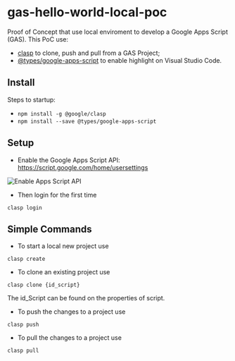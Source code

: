 # gas-hello-world-local-poc

Proof of Concept that use local enviroment to develop a Google Apps Script (GAS). This PoC use:

- [clasp](https://github.com/google/clasp) to clone, push and pull from a GAS Project;
- [@types/google-apps-script](https://www.npmjs.com/package/@types/google-apps-script) to enable highlight on Visual Studio Code.

## Install

Steps to startup:

- `npm install -g @google/clasp`
- `npm install --save @types/google-apps-script`

## Setup

- Enable the Google Apps Script API: https://script.google.com/home/usersettings

![Enable Apps Script API](https://user-images.githubusercontent.com/744973/54870967-a9135780-4d6a-11e9-991c-9f57a508bdf0.gif)

- Then login for the first time 

`clasp login`

## Simple Commands

* To start a local new project use 

`clasp create`

* To clone an existing project use

`clasp clone {id_script}`

The id_Script can be found on the properties of script.

* To push the changes to a project use

`clasp push`

* To pull the changes to a project use

`clasp pull`
